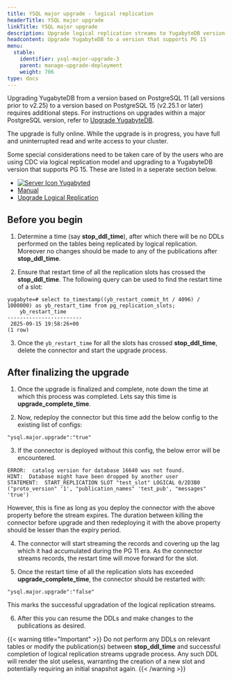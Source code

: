 ```yaml
---
title: YSQL major upgrade - logical replication
headerTitle: YSQL major upgrade
linkTitle: YSQL major upgrade
description: Upgrade logical replication streams to YugabyteDB version that supports PG 15
headcontent: Upgrade YugabyteDB to a version that supports PG 15
menu:
  stable:
    identifier: ysql-major-upgrade-3
    parent: manage-upgrade-deployment
    weight: 706
type: docs
---
```


Upgrading YugabyteDB from a version based on PostgreSQL 11 (all versions prior to v2.25) to a version based on PostgreSQL 15 (v2.25.1 or later) requires additional steps. For instructions on upgrades within a major PostgreSQL version, refer to [Upgrade YugabyteDB](../upgrade-deployment/).

The upgrade is fully online. While the upgrade is in progress, you have full and uninterrupted read and write access to your cluster.

Some special considerations need to be taken care of by the users who are using CDC via logical replication model and upgrading to a YugabyteDB version that supports PG 15. These are listed in a seperate section below.

<ul class="nav nav-tabs-alt nav-tabs-yb">
  <li>
    <a href="../ysql-major-upgrade-yugabyted/" class="nav-link">
      <img src="/icons/database.svg" alt="Server Icon">
      Yugabyted
    </a>
  </li>

  <li>
    <a href="../ysql-major-upgrade-local/" class="nav-link active">
      <i class="icon-shell"></i>
      Manual
    </a>
  </li>
  
  <li>
    <a href="../ysql-major-upgrade-logical-replication/" class="nav-link active">
      <i class="icon-shell"></i>
      Upgrade Logical Replication
    </a>
  </li>

</ul>

## Before you begin
1. Determine a time (say **stop_ddl_time**), after which there will be no DDLs performed on the tables being replicated by logical replication. Moreover no changes should be made to any of the publications after **stop_ddl_time**.

2. Ensure that restart time of all the replication slots has crossed the **stop_ddl_time**. The following query can be used to find the restart time of a slot:

```
yugabyte=# select to_timestamp((yb_restart_commit_ht / 4096) / 1000000) as yb_restart_time from pg_replication_slots;
    yb_restart_time     
------------------------
 2025-09-15 19:58:26+00
(1 row)
```


3. Once the `yb_restart_time` for all the slots has crossed **stop_ddl_time**, delete the connector and start the upgrade process.


## After finalizing the upgrade
1. Once the upgrade is finalized and complete, note down the time at which this process was completed. Lets say this time is **upgrade_complete_time**.

2. Now, redeploy the connector but this time add the below config to the existing list of configs:

```
"ysql.major.upgrade":"true"
```

3. If the connector is deployed without this config, the below error will be encountered. 

```
ERROR:  catalog version for database 16640 was not found.       
HINT:  Database might have been dropped by another user         
STATEMENT:  START_REPLICATION SLOT "test_slot" LOGICAL 0/2D3B0 ("proto_version" '1', "publication_names" 'test_pub', "messages" 'true')
```

   However, this is fine as long as you deploy the connector with the above property before the stream expires. The duration between killing the connector before upgrade and then redeploying it with the above property should be lesser than the expiry period.

4. The connector will start streaming the records and covering up the lag which it had accumulated during the PG 11 era. As the connector streams records, the restart time will move forward for the slot.

5. Once the restart time of all the replication slots has exceeded **upgrade_complete_time**, the connector should be restarted with:

```
"ysql.major.upgrade":"false"
```
This marks the successful upgradation of the logical replication streams.

6. After this you can resume the DDLs and make changes to the publications as desired. 


{{< warning title="Important" >}}
Do not perform any DDLs on relevant tables or modify the publication(s) between **stop_ddl_time** and successful completion of logical replication streams upgrade process. Any such DDL will render the slot useless, warranting the creation of a new slot and potentially requiring an initial snapshot again.
{{< /warning >}}
